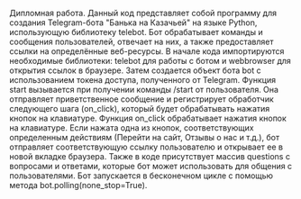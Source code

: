 Дипломная работа.
Данный код представляет собой программу для создания Telegram-бота "Банька на Казачьей" на языке Python, использующую библиотеку telebot.
Бот обрабатывает команды и сообщения пользователей, отвечает на них, а также предоставляет ссылки на определённые веб-ресурсы.
В начале кода импортируются необходимые библиотеки: telebot для работы с ботом и webbrowser для открытия ссылок в браузере. 
Затем создается объект бота bot с использованием токена доступа, полученного от Telegram.
Функция start вызывается при получении команды /start от пользователя.
Она отправляет приветственное сообщение и регистрирует обработчик следующего шага (on_click),
который будет обрабатывать нажатия кнопок на клавиатуре.
Функция on_click обрабатывает нажатия кнопок на клавиатуре. 
Если нажата одна из кнопок, соответствующих определенным действиям (Перейти на сайт, Отзывы о нас и т.д.), 
бот отправляет соответствующую ссылку пользователю и открывает ее в новой вкладке браузера.
Также в коде присутствует массив questions с вопросами и ответами, которые бот может использовать для общения с пользователями.
Бот запускается в бесконечном цикле с помощью метода bot.polling(none_stop=True).
